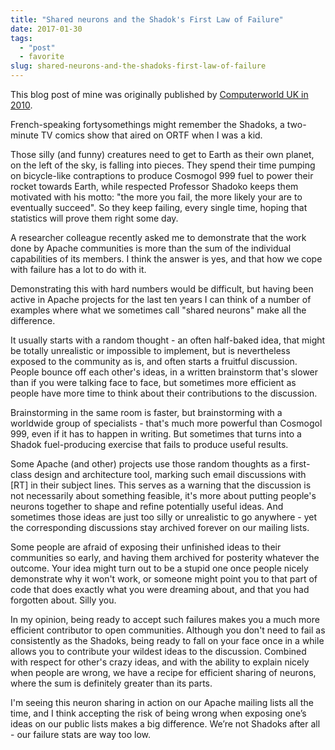 ```yaml
---
title: "Shared neurons and the Shadok's First Law of Failure"
date: 2017-01-30
tags: 
  - "post"
  - favorite
slug: shared-neurons-and-the-shadoks-first-law-of-failure
---
```


This blog post of mine was originally published by [Computerworld UK in 2010](http://www.computerworlduk.com/it-business/shared-neurons-and-the-shadoks-first-law-of-failure-3570396/).

French-speaking fortysomethings might remember the Shadoks, a two-minute TV comics show that aired on ORTF when I was a kid.

Those silly (and funny) creatures need to get to Earth as their own planet, on the left of the sky, is falling into pieces. They spend their time pumping on bicycle-like contraptions to produce Cosmogol 999 fuel to power their rocket towards Earth, while respected Professor Shadoko keeps them motivated with his motto: "the more you fail, the more likely your are to eventually succeed". So they keep failing, every single time, hoping that statistics will prove them right some day.

A researcher colleague recently asked me to demonstrate that the work done by Apache communities is more than the sum of the individual capabilities of its members. I think the answer is yes, and that how we cope with failure has a lot to do with it.

Demonstrating this with hard numbers would be difficult, but having been active in Apache projects for the last ten years I can think of a number of examples where what we sometimes call "shared neurons" make all the difference.

It usually starts with a random thought - an often half-baked idea, that might be totally unrealistic or impossible to implement, but is nevertheless exposed to the community as is, and often starts a fruitful discussion. People bounce off each other's ideas, in a written brainstorm that's slower than if you were talking face to face, but sometimes more efficient as people have more time to think about their contributions to the discussion.

Brainstorming in the same room is faster, but brainstorming with a worldwide group of specialists - that's much more powerful than Cosmogol 999, even if it has to happen in writing. But sometimes that turns into a Shadok fuel-producing exercise that fails to produce useful results.

Some Apache (and other) projects use those random thoughts as a first-class design and architecture tool, marking such email discussions with \[RT\] in their subject lines. This serves as a warning that the discussion is not necessarily about something feasible, it's more about putting people's neurons together to shape and refine potentially useful ideas. And sometimes those ideas are just too silly or unrealistic to go anywhere - yet the corresponding discussions stay archived forever on our mailing lists.

Some people are afraid of exposing their unfinished ideas to their communities so early, and having them archived for posterity whatever the outcome. Your idea might turn out to be a stupid one once people nicely demonstrate why it won't work, or someone might point you to that part of code that does exactly what you were dreaming about, and that you had forgotten about. Silly you.

In my opinion, being ready to accept such failures makes you a much more efficient contributor to open communities. Although you don't need to fail as consistently as the Shadoks, being ready to fall on your face once in a while allows you to contribute your wildest ideas to the discussion. Combined with respect for other's crazy ideas, and with the ability to explain nicely when people are wrong, we have a recipe for efficient sharing of neurons, where the sum is definitely greater than its parts.

I'm seeing this neuron sharing in action on our Apache mailing lists all the time, and I think accepting the risk of being wrong when exposing one’s ideas on our public lists makes a big difference. We’re not Shadoks after all - our failure stats are way too low.
